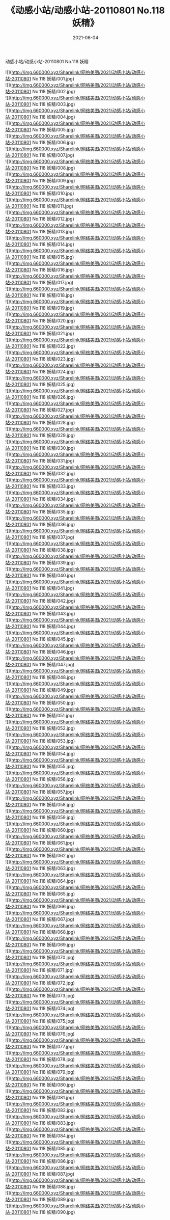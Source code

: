﻿---
layout: post
title:  《动感小站/动感小站-20110801 No.118 妖精》
date:   2021-06-04
img: http://img.660000.xyz/Sharelink/网络美图/2021/动感小站/动感小站-20110801 No.118 妖精/000.jpg
categories: [美女, 清纯, 唯美]
---

动感小站/动感小站-20110801 No.118 妖精

 ![](http://img.660000.xyz/Sharelink/网络美图/2021/动感小站/动感小站-20110801 No.118 妖精/001.jpg) <br>![](http://img.660000.xyz/Sharelink/网络美图/2021/动感小站/动感小站-20110801 No.118 妖精/002.jpg) <br>![](http://img.660000.xyz/Sharelink/网络美图/2021/动感小站/动感小站-20110801 No.118 妖精/003.jpg) <br>![](http://img.660000.xyz/Sharelink/网络美图/2021/动感小站/动感小站-20110801 No.118 妖精/004.jpg) <br>![](http://img.660000.xyz/Sharelink/网络美图/2021/动感小站/动感小站-20110801 No.118 妖精/005.jpg) <br>![](http://img.660000.xyz/Sharelink/网络美图/2021/动感小站/动感小站-20110801 No.118 妖精/006.jpg) <br>![](http://img.660000.xyz/Sharelink/网络美图/2021/动感小站/动感小站-20110801 No.118 妖精/007.jpg) <br>![](http://img.660000.xyz/Sharelink/网络美图/2021/动感小站/动感小站-20110801 No.118 妖精/008.jpg) <br>![](http://img.660000.xyz/Sharelink/网络美图/2021/动感小站/动感小站-20110801 No.118 妖精/009.jpg) <br>![](http://img.660000.xyz/Sharelink/网络美图/2021/动感小站/动感小站-20110801 No.118 妖精/010.jpg) <br>![](http://img.660000.xyz/Sharelink/网络美图/2021/动感小站/动感小站-20110801 No.118 妖精/011.jpg) <br>![](http://img.660000.xyz/Sharelink/网络美图/2021/动感小站/动感小站-20110801 No.118 妖精/012.jpg) <br>![](http://img.660000.xyz/Sharelink/网络美图/2021/动感小站/动感小站-20110801 No.118 妖精/013.jpg) <br>![](http://img.660000.xyz/Sharelink/网络美图/2021/动感小站/动感小站-20110801 No.118 妖精/014.jpg) <br>![](http://img.660000.xyz/Sharelink/网络美图/2021/动感小站/动感小站-20110801 No.118 妖精/015.jpg) <br>![](http://img.660000.xyz/Sharelink/网络美图/2021/动感小站/动感小站-20110801 No.118 妖精/016.jpg) <br>![](http://img.660000.xyz/Sharelink/网络美图/2021/动感小站/动感小站-20110801 No.118 妖精/017.jpg) <br>![](http://img.660000.xyz/Sharelink/网络美图/2021/动感小站/动感小站-20110801 No.118 妖精/018.jpg) <br>![](http://img.660000.xyz/Sharelink/网络美图/2021/动感小站/动感小站-20110801 No.118 妖精/019.jpg) <br>![](http://img.660000.xyz/Sharelink/网络美图/2021/动感小站/动感小站-20110801 No.118 妖精/020.jpg) <br>![](http://img.660000.xyz/Sharelink/网络美图/2021/动感小站/动感小站-20110801 No.118 妖精/021.jpg) <br>![](http://img.660000.xyz/Sharelink/网络美图/2021/动感小站/动感小站-20110801 No.118 妖精/022.jpg) <br>![](http://img.660000.xyz/Sharelink/网络美图/2021/动感小站/动感小站-20110801 No.118 妖精/023.jpg) <br>![](http://img.660000.xyz/Sharelink/网络美图/2021/动感小站/动感小站-20110801 No.118 妖精/024.jpg) <br>![](http://img.660000.xyz/Sharelink/网络美图/2021/动感小站/动感小站-20110801 No.118 妖精/025.jpg) <br>![](http://img.660000.xyz/Sharelink/网络美图/2021/动感小站/动感小站-20110801 No.118 妖精/026.jpg) <br>![](http://img.660000.xyz/Sharelink/网络美图/2021/动感小站/动感小站-20110801 No.118 妖精/027.jpg) <br>![](http://img.660000.xyz/Sharelink/网络美图/2021/动感小站/动感小站-20110801 No.118 妖精/028.jpg) <br>![](http://img.660000.xyz/Sharelink/网络美图/2021/动感小站/动感小站-20110801 No.118 妖精/029.jpg) <br>![](http://img.660000.xyz/Sharelink/网络美图/2021/动感小站/动感小站-20110801 No.118 妖精/030.jpg) <br>![](http://img.660000.xyz/Sharelink/网络美图/2021/动感小站/动感小站-20110801 No.118 妖精/031.jpg) <br>![](http://img.660000.xyz/Sharelink/网络美图/2021/动感小站/动感小站-20110801 No.118 妖精/032.jpg) <br>![](http://img.660000.xyz/Sharelink/网络美图/2021/动感小站/动感小站-20110801 No.118 妖精/033.jpg) <br>![](http://img.660000.xyz/Sharelink/网络美图/2021/动感小站/动感小站-20110801 No.118 妖精/034.jpg) <br>![](http://img.660000.xyz/Sharelink/网络美图/2021/动感小站/动感小站-20110801 No.118 妖精/035.jpg) <br>![](http://img.660000.xyz/Sharelink/网络美图/2021/动感小站/动感小站-20110801 No.118 妖精/036.jpg) <br>![](http://img.660000.xyz/Sharelink/网络美图/2021/动感小站/动感小站-20110801 No.118 妖精/037.jpg) <br>![](http://img.660000.xyz/Sharelink/网络美图/2021/动感小站/动感小站-20110801 No.118 妖精/038.jpg) <br>![](http://img.660000.xyz/Sharelink/网络美图/2021/动感小站/动感小站-20110801 No.118 妖精/039.jpg) <br>![](http://img.660000.xyz/Sharelink/网络美图/2021/动感小站/动感小站-20110801 No.118 妖精/040.jpg) <br>![](http://img.660000.xyz/Sharelink/网络美图/2021/动感小站/动感小站-20110801 No.118 妖精/041.jpg) <br>![](http://img.660000.xyz/Sharelink/网络美图/2021/动感小站/动感小站-20110801 No.118 妖精/042.jpg) <br>![](http://img.660000.xyz/Sharelink/网络美图/2021/动感小站/动感小站-20110801 No.118 妖精/043.jpg) <br>![](http://img.660000.xyz/Sharelink/网络美图/2021/动感小站/动感小站-20110801 No.118 妖精/044.jpg) <br>![](http://img.660000.xyz/Sharelink/网络美图/2021/动感小站/动感小站-20110801 No.118 妖精/045.jpg) <br>![](http://img.660000.xyz/Sharelink/网络美图/2021/动感小站/动感小站-20110801 No.118 妖精/046.jpg) <br>![](http://img.660000.xyz/Sharelink/网络美图/2021/动感小站/动感小站-20110801 No.118 妖精/047.jpg) <br>![](http://img.660000.xyz/Sharelink/网络美图/2021/动感小站/动感小站-20110801 No.118 妖精/048.jpg) <br>![](http://img.660000.xyz/Sharelink/网络美图/2021/动感小站/动感小站-20110801 No.118 妖精/049.jpg) <br>![](http://img.660000.xyz/Sharelink/网络美图/2021/动感小站/动感小站-20110801 No.118 妖精/050.jpg) <br>![](http://img.660000.xyz/Sharelink/网络美图/2021/动感小站/动感小站-20110801 No.118 妖精/051.jpg) <br>![](http://img.660000.xyz/Sharelink/网络美图/2021/动感小站/动感小站-20110801 No.118 妖精/052.jpg) <br>![](http://img.660000.xyz/Sharelink/网络美图/2021/动感小站/动感小站-20110801 No.118 妖精/053.jpg) <br>![](http://img.660000.xyz/Sharelink/网络美图/2021/动感小站/动感小站-20110801 No.118 妖精/054.jpg) <br>![](http://img.660000.xyz/Sharelink/网络美图/2021/动感小站/动感小站-20110801 No.118 妖精/055.jpg) <br>![](http://img.660000.xyz/Sharelink/网络美图/2021/动感小站/动感小站-20110801 No.118 妖精/056.jpg) <br>![](http://img.660000.xyz/Sharelink/网络美图/2021/动感小站/动感小站-20110801 No.118 妖精/057.jpg) <br>![](http://img.660000.xyz/Sharelink/网络美图/2021/动感小站/动感小站-20110801 No.118 妖精/058.jpg) <br>![](http://img.660000.xyz/Sharelink/网络美图/2021/动感小站/动感小站-20110801 No.118 妖精/059.jpg) <br>![](http://img.660000.xyz/Sharelink/网络美图/2021/动感小站/动感小站-20110801 No.118 妖精/060.jpg) <br>![](http://img.660000.xyz/Sharelink/网络美图/2021/动感小站/动感小站-20110801 No.118 妖精/061.jpg) <br>![](http://img.660000.xyz/Sharelink/网络美图/2021/动感小站/动感小站-20110801 No.118 妖精/062.jpg) <br>![](http://img.660000.xyz/Sharelink/网络美图/2021/动感小站/动感小站-20110801 No.118 妖精/063.jpg) <br>![](http://img.660000.xyz/Sharelink/网络美图/2021/动感小站/动感小站-20110801 No.118 妖精/064.jpg) <br>![](http://img.660000.xyz/Sharelink/网络美图/2021/动感小站/动感小站-20110801 No.118 妖精/065.jpg) <br>![](http://img.660000.xyz/Sharelink/网络美图/2021/动感小站/动感小站-20110801 No.118 妖精/066.jpg) <br>![](http://img.660000.xyz/Sharelink/网络美图/2021/动感小站/动感小站-20110801 No.118 妖精/067.jpg) <br>![](http://img.660000.xyz/Sharelink/网络美图/2021/动感小站/动感小站-20110801 No.118 妖精/068.jpg) <br>![](http://img.660000.xyz/Sharelink/网络美图/2021/动感小站/动感小站-20110801 No.118 妖精/069.jpg) <br>![](http://img.660000.xyz/Sharelink/网络美图/2021/动感小站/动感小站-20110801 No.118 妖精/070.jpg) <br>![](http://img.660000.xyz/Sharelink/网络美图/2021/动感小站/动感小站-20110801 No.118 妖精/071.jpg) <br>![](http://img.660000.xyz/Sharelink/网络美图/2021/动感小站/动感小站-20110801 No.118 妖精/072.jpg) <br>![](http://img.660000.xyz/Sharelink/网络美图/2021/动感小站/动感小站-20110801 No.118 妖精/073.jpg) <br>![](http://img.660000.xyz/Sharelink/网络美图/2021/动感小站/动感小站-20110801 No.118 妖精/074.jpg) <br>![](http://img.660000.xyz/Sharelink/网络美图/2021/动感小站/动感小站-20110801 No.118 妖精/075.jpg) <br>![](http://img.660000.xyz/Sharelink/网络美图/2021/动感小站/动感小站-20110801 No.118 妖精/076.jpg) <br>![](http://img.660000.xyz/Sharelink/网络美图/2021/动感小站/动感小站-20110801 No.118 妖精/077.jpg) <br>![](http://img.660000.xyz/Sharelink/网络美图/2021/动感小站/动感小站-20110801 No.118 妖精/078.jpg) <br>![](http://img.660000.xyz/Sharelink/网络美图/2021/动感小站/动感小站-20110801 No.118 妖精/079.jpg) <br>![](http://img.660000.xyz/Sharelink/网络美图/2021/动感小站/动感小站-20110801 No.118 妖精/080.jpg) <br>![](http://img.660000.xyz/Sharelink/网络美图/2021/动感小站/动感小站-20110801 No.118 妖精/081.jpg) <br>![](http://img.660000.xyz/Sharelink/网络美图/2021/动感小站/动感小站-20110801 No.118 妖精/082.jpg) <br>![](http://img.660000.xyz/Sharelink/网络美图/2021/动感小站/动感小站-20110801 No.118 妖精/083.jpg) <br>![](http://img.660000.xyz/Sharelink/网络美图/2021/动感小站/动感小站-20110801 No.118 妖精/084.jpg) <br>![](http://img.660000.xyz/Sharelink/网络美图/2021/动感小站/动感小站-20110801 No.118 妖精/085.jpg) <br>![](http://img.660000.xyz/Sharelink/网络美图/2021/动感小站/动感小站-20110801 No.118 妖精/086.jpg) <br>![](http://img.660000.xyz/Sharelink/网络美图/2021/动感小站/动感小站-20110801 No.118 妖精/087.jpg) <br>![](http://img.660000.xyz/Sharelink/网络美图/2021/动感小站/动感小站-20110801 No.118 妖精/088.jpg) <br>![](http://img.660000.xyz/Sharelink/网络美图/2021/动感小站/动感小站-20110801 No.118 妖精/089.jpg) <br>![](http://img.660000.xyz/Sharelink/网络美图/2021/动感小站/动感小站-20110801 No.118 妖精/090.jpg) <br>